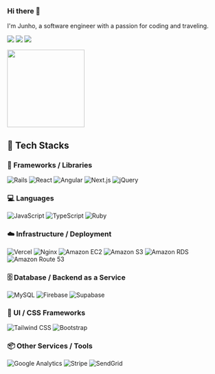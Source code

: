 ### Hi there 👋

I'm Junho, a software engineer with a passion for coding and traveling.

<a href="mailto:enffl95@icloud.com"><img src="https://img.shields.io/badge/Gmail-d14836?style=flat-square&logo=Gmail&logoColor=white&link=enffl95@icloud.com"/></a>
<a href="https://kyurasi.tistory.com/" target="_blank"><img src="https://img.shields.io/badge/Tistory-000000?style=flat-square&logo=Tistory&logoColor=white"/></a>
<a href="https://www.linkedin.com/in/junho-yoon-junmannn-kyurasi/" target="_blank"><img src="https://img.shields.io/badge/Linkedin-0A66C2?style=flat-square&logo=Linkedin&logoColor=white"/></a>


<a href="https://github.com/JunhoYoon95"><img align="center" style="height:180px" src="https://github-readme-stats.vercel.app/api/top-langs/?username=JunhoYoon95&layout=compact&theme=nord&hide_border=true" /></a> 

## 🧰 Tech Stacks

### 🚀 Frameworks / Libraries
![Rails](https://img.shields.io/badge/rubyonrails-D30001?style=for-the-badge&logo=rubyonrails&logoColor=white)
![React](https://img.shields.io/badge/react-61DAFB?style=for-the-badge&logo=react&logoColor=white)
![Angular](https://img.shields.io/badge/angular-B5314C?style=for-the-badge&logo=angular&logoColor=white)
![Next.js](https://img.shields.io/badge/nextdotjs-000000?style=for-the-badge&logo=nextdotjs&logoColor=white)
![jQuery](https://img.shields.io/badge/jquery-0769AD?style=for-the-badge&logo=jquery&logoColor=white)

### 💻 Languages
![JavaScript](https://img.shields.io/badge/javascript-yellow?style=for-the-badge&logo=javascript&logoColor=white)
![TypeScript](https://img.shields.io/badge/typescript-3178C6?style=for-the-badge&logo=typescript&logoColor=white)
![Ruby](https://img.shields.io/badge/ruby-CC342D?style=for-the-badge&logo=ruby&logoColor=white)

### ☁️ Infrastructure / Deployment
![Vercel](https://img.shields.io/badge/vercel-000000?style=for-the-badge&logo=vercel&logoColor=white)
![Nginx](https://img.shields.io/badge/nginx-009639?style=for-the-badge&logo=nginx&logoColor=white)
![Amazon EC2](https://img.shields.io/badge/amazonec2-FF9900?style=for-the-badge&logo=amazonec2&logoColor=white)
![Amazon S3](https://img.shields.io/badge/amazons3-569A31?style=for-the-badge&logo=amazons3&logoColor=white)
![Amazon RDS](https://img.shields.io/badge/amazonrds-527FFF?style=for-the-badge&logo=amazonrds&logoColor=white)
![Amazon Route 53](https://img.shields.io/badge/amazonroute53-8C4FFF?style=for-the-badge&logo=amazonroute53&logoColor=white)

### 🗄️ Database / Backend as a Service
![MySQL](https://img.shields.io/badge/mysql-4479A1?style=for-the-badge&logo=mysql&logoColor=white)
![Firebase](https://img.shields.io/badge/firebase-F07A5B?style=for-the-badge&logo=firebase&logoColor=white)
![Supabase](https://img.shields.io/badge/supabase-3FCF8E?style=for-the-badge&logo=supabase&logoColor=white)

### 🎨 UI / CSS Frameworks
![Tailwind CSS](https://img.shields.io/badge/tailwindcss-06B6D4?style=for-the-badge&logo=tailwindcss&logoColor=white)
![Bootstrap](https://img.shields.io/badge/bootstrap-7952B3?style=for-the-badge&logo=bootstrap&logoColor=white)

### 📦 Other Services / Tools
![Google Analytics](https://img.shields.io/badge/googleanalytics-E37400?style=for-the-badge&logo=googleanalytics&logoColor=white)
![Stripe](https://img.shields.io/badge/stripe-635BFF?style=for-the-badge&logo=stripe&logoColor=white)
![SendGrid](https://img.shields.io/badge/sendgrid-51A9E3?style=for-the-badge&logo=sendgrid&logoColor=white)

